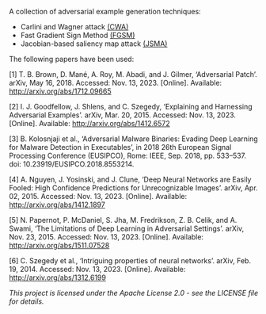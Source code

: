 A collection of adversarial example generation techniques:
- Carlini and Wagner attack [(CWA)](/techniques/cwa)
- Fast Gradient Sign Method [(FGSM)](/techniques/fgsm/)
- Jacobian-based saliency map attack [(JSMA)](/techniques/jsma)

The following papers have been used:

[1] T. B. Brown, D. Mané, A. Roy, M. Abadi, and J. Gilmer, ‘Adversarial Patch’. arXiv, May 16, 2018. Accessed: Nov. 13, 2023. [Online]. Available: http://arxiv.org/abs/1712.09665

[2] I. J. Goodfellow, J. Shlens, and C. Szegedy, ‘Explaining and Harnessing Adversarial Examples’. arXiv, Mar. 20, 2015. Accessed: Nov. 13, 2023. [Online]. Available: http://arxiv.org/abs/1412.6572

[3] B. Kolosnjaji et al., ‘Adversarial Malware Binaries: Evading Deep Learning for Malware Detection in Executables’, in 2018 26th European Signal Processing Conference (EUSIPCO), Rome: IEEE, Sep. 2018, pp. 533–537. doi: 10.23919/EUSIPCO.2018.8553214.

[4] A. Nguyen, J. Yosinski, and J. Clune, ‘Deep Neural Networks are Easily Fooled: High Confidence Predictions for Unrecognizable Images’. arXiv, Apr. 02, 2015. Accessed: Nov. 13, 2023. [Online]. Available: http://arxiv.org/abs/1412.1897

[5] N. Papernot, P. McDaniel, S. Jha, M. Fredrikson, Z. B. Celik, and A. Swami, ‘The Limitations of Deep Learning in Adversarial Settings’. arXiv, Nov. 23, 2015. Accessed: Nov. 13, 2023. [Online]. Available: http://arxiv.org/abs/1511.07528

[6] C. Szegedy et al., ‘Intriguing properties of neural networks’. arXiv, Feb. 19, 2014. Accessed: Nov. 13, 2023. [Online]. Available: http://arxiv.org/abs/1312.6199

*This project is licensed under the Apache License 2.0 - see the LICENSE file for details.*
